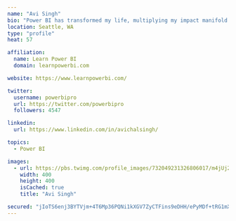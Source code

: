 ```yaml
---
name: "Avi Singh"
bio: "Power BI has transformed my life, multiplying my impact manifold. Now I am on a mission to spread the word and share the knowledge"
location: Seattle, WA
type: "profile"
heat: 57

affiliation:
  name: Learn Power BI
  domain: learnpowerbi.com

website: https://www.learnpowerbi.com/

twitter:
  username: powerbipro
  url: https://twitter.com/powerbipro
  followers: 4547

linkedin:
  url: https://www.linkedin.com/in/avichalsingh/

topics:
  - Power BI

images:
  - url: https://pbs.twimg.com/profile_images/732049231326806017/m4jUj2Lu_400x400.jpg
    width: 400
    height: 400
    isCached: true
    title: "Avi Singh"

secured: "jIoTS6enj3BYTVjm+4T6Mp36PQNi1kXGV7ZyCTFins9eDHH/ePyMDf+tRG1mXDTf52MvxLHKUoby09kbbrgT0sinMCOQx7w3VS43tLn3UoX1OzG5n26ijpoLNGbukAb/7o7Le1M4gcUTW9JasIQ8/nlHOrZkINjXFCwIUSYR6AHs0ntUg5Myc5sWdalzHEq1XaPTH0zTJlG19cF7n9/nx8SzXRcZU1IUJYYxGRwaGKX50sU3V05jMV53ZWPoNFmQdgjFni0gpYK//daaCd69TGoZLxKFY00Fc/6UDjfCZyT/xMn0RFKQc9PL/d6iQS1RFc6+PvpgxwXcDiNxXAICQnBIvpt3dIYsoKN8RMrnh76I5Ir7i7X1wLlaSlpZe19aIGEFp0YorbCjowYnEGageklMM2INDByyJs8YJqTohoo=;kMqlAKrvV/b07mum4zRnFA=="
---
```


